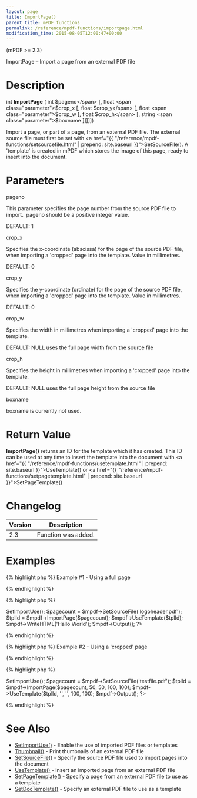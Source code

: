 ```yaml
---
layout: page
title: ImportPage()
parent_title: mPDF functions
permalink: /reference/mpdf-functions/importpage.html
modification_time: 2015-08-05T12:00:47+00:00
---
```


(mPDF >= 2.3)

ImportPage – Import a page from an external PDF file

# Description

int **ImportPage** ( int <span class="parameter">$pageno</span> [, float <span class="parameter">$crop_x</span> [, float <span class="parameter">$crop_y</span> [, float <span class="parameter">$crop_w</span> [, float <span class="parameter">$crop_h</span> [, string <span class="parameter">$boxname</span> ]]]]])

Import a page, or part of a page, from an external PDF file. The external source file must first be set with <a href="{{ "/reference/mpdf-functions/setsourcefile.html" | prepend: site.baseurl }}">SetSourceFile()</a>. A 'template' is created in mPDF which stores the image of this page, ready to insert into the document.

# Parameters

<span class="parameter">pageno</span>

This parameter specifies the page number from the source PDF file to import.  <span class="parameter">pageno</span> should be a positive integer value.

<span class="smallblock">DEFAULT</span>: 1

<span class="parameter">crop_x</span>

Specifies the x-coordinate (abscissa) for the page of the source PDF file, when importing a 'cropped' page into the template. Value in millimetres.

<span class="smallblock">DEFAULT</span>: 0

<span class="parameter">crop_y</span>

Specifies the y-coordinate (ordinate) for the page of the source PDF file, when importing a 'cropped' page into the template. Value in millimetres.

<span class="smallblock">DEFAULT</span>: 0

<span class="parameter">crop_w</span>

Specifies the width in millimetres when importing a 'cropped' page into the template.

<span class="smallblock">DEFAULT</span>: <span class="smallblock">NULL</span> uses the full page width from the source file

<span class="parameter">crop_h</span>

Specifies the height in millimetres when importing a 'cropped' page into the template.

<span class="smallblock">DEFAULT</span>: <span class="smallblock">NULL</span> uses the full page height from the source file

<span class="parameter">boxname</span>

<span class="parameter">boxname</span> is currently not used.

# Return Value

**ImportPage()** returns an ID for the template which it has created. This ID can be used at any time to insert the template into the document with <a href="{{ "/reference/mpdf-functions/usetemplate.html" | prepend: site.baseurl }}">UseTemplate()</a> or <a href="{{ "/reference/mpdf-functions/setpagetemplate.html" | prepend: site.baseurl }}">SetPageTemplate()</a>

# Changelog

<table class="table"> <thead>
<tr> <th>Version</th><th>Description</th> </tr>
</thead> <tbody>
<tr>
<td>2.3</td>
<td>Function was added.</td>
</tr>
</tbody> </table>

# Examples

{% highlight php %}
Example #1 - Using a full page

{% endhighlight %}

{% highlight php %}
<?php

include("// Require composer autoload
require_once __DIR__ . '/vendor/autoload.php';");

$mpdf = new mPDF();

$mpdf->SetImportUse();

$pagecount = $mpdf->SetSourceFile('logoheader.pdf');

$tplId = $mpdf->ImportPage($pagecount);

$mpdf->UseTemplate($tplId);

$mpdf->WriteHTML('Hallo World');

$mpdf->Output();

?>
{% endhighlight %}

{% highlight php %}
Example #2 - Using a 'cropped' page

{% endhighlight %}

{% highlight php %}
<?php

include("// Require composer autoload
require_once __DIR__ . '/vendor/autoload.php';");

$mpdf = new mPDF();

$mpdf->SetImportUse();

$pagecount = $mpdf->SetSourceFile('testfile.pdf');

$tplId = $mpdf->ImportPage($pagecount, 50, 50, 100, 100);

$mpdf->UseTemplate($tplId, '', '', 100, 100);

$mpdf->Output();

?>
{% endhighlight %}

# See Also

<ul>
<li><a href="{{ "/reference/mpdf-functions/setimportuse.html" | prepend: site.baseurl }}">SetImportUse()</a> - Enable the use of imported PDF files or templates</li>
<li><a href="{{ "/reference/mpdf-functions/thumbnail.html" | prepend: site.baseurl }}">Thumbnail()</a> - Print thumbnails of an external PDF file</li>
<li><a href="{{ "/reference/mpdf-functions/setsourcefile.html" | prepend: site.baseurl }}">SetSourceFile()</a> - Specify the source PDF file used to import pages into the document</li>
<li><a href="{{ "/reference/mpdf-functions/usetemplate.html" | prepend: site.baseurl }}">UseTemplate()</a> - Insert an imported page from an external PDF file</li>
<li><a href="{{ "/reference/mpdf-functions/setpagetemplate.html" | prepend: site.baseurl }}">SetPageTemplate()</a> - Specify a page from an external PDF file to use as a template</li>
<li><a href="{{ "/reference/mpdf-functions/setdoctemplate.html" | prepend: site.baseurl }}">SetDocTemplate()</a> - Specify an external PDF file to use as a template</li>
</ul>

